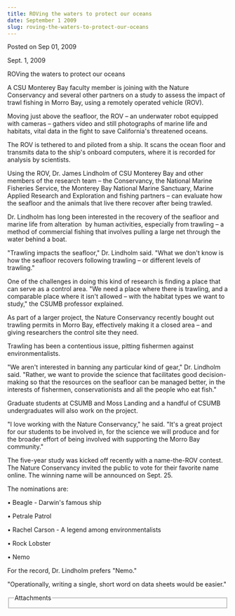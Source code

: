 ```yaml
---
title: ROVing the waters to protect our oceans
date: September 1 2009
slug: roving-the-waters-to-protect-our-oceans
---
```





<span class="date">Posted on Sep 01, 2009    </span>
<p>Sept. 1, 2009</p>
ROVing the waters to protect our oceans<br>
<p>A CSU Monterey Bay faculty member is joining with the Nature
Conservancy and several other partners on a study to assess the
impact of trawl fishing in Morro Bay, using a remotely operated
vehicle (ROV).</p>
<p>Moving just above the seafloor, the ROV &#x2013; an underwater robot
equipped with cameras &#x2013; gathers video and still photographs of
marine life and habitats, vital data in the fight to save
California&apos;s threatened oceans.</p>
<p>The ROV is tethered to and piloted from a ship. It scans the
ocean floor and transmits data to the ship&apos;s onboard computers,
where it is recorded for analysis by scientists.</p>
<p>Using the ROV, Dr. James Lindholm of CSU Monterey Bay and other
members of the research team &#x2013; the Conservancy, the National Marine
Fisheries Service, the Monterey Bay National Marine Sanctuary,
Marine Applied Research and Exploration and fishing partners &#x2013; can
evaluate how the seafloor and the animals that live there recover
after being trawled.</p>
<p>Dr. Lindholm has long been interested in the recovery of the
seafloor and marine life from alteration&#xA0; by human activities,
especially from trawling &#x2013; a method of commercial fishing that
involves pulling a large net through the water behind a boat.</p>
<p>&quot;Trawling impacts the seafloor,&quot; Dr. Lindholm said. &quot;What we
don&apos;t know is how the seafloor recovers following trawling &#x2013; or
different levels of trawling.&quot;</p>
<p>One of the challenges in doing this kind of research is finding
a place that can serve as a control area. &quot;We need a place where
there is trawling, and a comparable place where it isn&apos;t allowed &#x2013;
with the habitat types we want to study,&quot; the CSUMB professor
explained.</p>
<p>As part of a larger project, the Nature Conservancy recently
bought out trawling permits in Morro Bay, effectively making it a
closed area &#x2013; and giving researchers the control site they
need.</p>
<p>Trawling has been a contentious issue, pitting fishermen against
environmentalists.</p>
<p>&quot;We aren&apos;t interested in banning any particular kind of gear,&quot;
Dr. Lindholm said. &quot;Rather, we want to provide the science that
facilitates good decision-making so that the resources on the
seafloor can be managed better, in the interests of fishermen,
conservationists and all the people who eat fish.&quot;</p>
<p>Graduate students at CSUMB and Moss Landing and a handful of
CSUMB undergraduates will also work on the project.</p>
<p>&quot;I love working with the Nature Conservancy,&quot; he said. &quot;It&apos;s a
great project for our students to be involved in, for the science
we will produce and for the broader effort of being involved with
supporting the Morro Bay community.&quot;</p>
<p>The five-year study was kicked off recently with a name-the-ROV
contest. The Nature Conservancy invited the public to vote for
their favorite name online. The winning name will be announced on
Sept. 25.</p>
<p>The nominations are:</p>
<p>&#x2022; Beagle - Darwin&apos;s famous ship</p>
<p>&#x2022; Petrale Patrol</p>
<p>&#x2022; Rachel Carson - A legend among environmentalists</p>
<p>&#x2022; Rock Lobster</p>
<p>&#x2022; Nemo</p>
<p>For the record, Dr. Lindholm prefers &quot;Nemo.&quot;</p>
<p>&quot;Operationally, writing a single, short word on data sheets
would be easier.&quot;</p>
<fieldset class="fieldgroup group-attachments">
<legend>Attachments</legend>
<div class="field field-type-emvideo field-field-attach-video">
<div class="field-items">
<div class="field-item odd">
<div class="emvideo emvideo-video emvideo-"/>
</div>
</div>
</div>
</fieldset>
</br>




